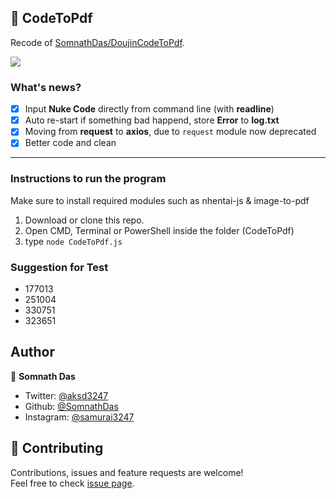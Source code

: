 ## 🔞 CodeToPdf

Recode of [SomnathDas/DoujinCodeToPdf](https://github.com/SomnathDas/DoujinCodeToPdf).

![](https://telegra.ph/file/b9a55bdb0f72952231afc.gif)

### What's news?

- [x] Input **Nuke Code** directly from command line (with **readline**)
- [x] Auto re-start if something bad happend, store **Error** to **log.txt**
- [x] Moving from **request** to **axios**, due to `request` module now deprecated
- [x] Better code and clean

---

### Instructions to run the program
Make sure to install required modules such as nhentai-js & image-to-pdf

1. Download or clone this repo.
2. Open CMD, Terminal or PowerShell inside the folder (CodeToPdf)
3. type `node CodeToPdf.js`

### Suggestion for Test

- 177013
- 251004
- 330751
- 323651

## Author

👤 **Somnath Das**

* Twitter: [@aksd3247](https://twitter.com/aksd3247)
* Github: [@SomnathDas](https://github.com/SomnathDas)
* Instagram: [@samurai3247](https://www.instagram.com/samurai3247/)

## 🤝 Contributing
Contributions, issues and feature requests are welcome!<br />
Feel free to check [issue page](https://github.com/FaizBastomi/CodeToPdf/issues).
